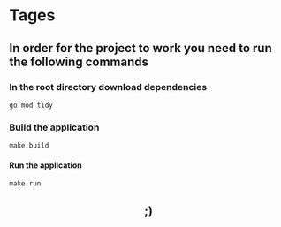 # Tages

## In order for the project to work you need to run the following commands

### In the root directory download dependencies
```
go mod tidy
```

### Build the application
```
make build
```

#### Run the application
```
make run
```

## <p align="center">;)</p>